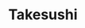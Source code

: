 ---
layout: place
title: "Takesushi"
permalink: /new-york/sunnyside/takesushi.html
stateAbbr: NY
stateName: New York
cityName: Sunnyside
place_id: ChIJzWqEZdhewokRg3H5Q-5B90g
photos:
  - name: >-
      places/ChIJzWqEZdhewokRg3H5Q-5B90g/photos/AeeoHcLHsHZRZw8VQepm_O_nhSMqJqmq1q-GQ9YKNl5MgO4Ci9ZbmzrRTdpX2qn1wZTXoxtsYQ2_Uh_ah4NIgTGYuCB6cnBHabydPEdUzjyPDCaenvRZyZ-Vyvh_3i94LaeUwrK9Jz7GIMe6AecfxPTbqR8W09Cn0vSCCkBKXhA2YAIiLV5U3t2wReAFky-Z2JU9iLSb5CTS3Hu2SjMDDnuaDxXR9elNstND_RROJnd30i6zFh_YDUBtCENreJAGe16yAv08TJSYuPHSSLv9yCCBVOGEe4dXbd5jcy4OfX0QOd3Vjg
    widthPx: 4000
    heightPx: 2252
    authorAttributions:
      - displayName: Takesushi
        uri: https://maps.google.com/maps/contrib/100891090555377818184
        photoUri: >-
          https://lh3.googleusercontent.com/a/ACg8ocJstWmAFwmzuUqBY7p_8YY1yD26m6o8GfqjMM_mwRNA-ThBRw=s100-p-k-no-mo
    flagContentUri: >-
      https://www.google.com/local/imagery/report/?cb_client=maps_api_places.places_api&image_key=!1e10!2sAF1QipN4-DEPWxGZielrpzhqdMHVNPxkLPOgmAJvO4zX&hl=en-US
    googleMapsUri: >-
      https://www.google.com/maps/place//data=!3m4!1e2!3m2!1sAF1QipN4-DEPWxGZielrpzhqdMHVNPxkLPOgmAJvO4zX!2e10!4m2!3m1!1s0x89c25ed865846acd:0x48f741ee43f97183
  - name: >-
      places/ChIJzWqEZdhewokRg3H5Q-5B90g/photos/AeeoHcITjgc9vgPtAwRYYm1_bd67Ny6-tCqu0uRl9kXFnWtiTrFuReynooXdFUd55eFDsJtww-z_YyveB_p7fpvOtq1cSDaFJkUb2ZqayXx3dxzDRs0QB1lnuY3ZZ1C8klbL96mKnnRvpUczENfUVkp0Y7ELo2ZehXGbyGYNGTo5KsleiXqQOYvKhuTjb3o9d1sV-FTl9xri9MoSXH_0yxf0icMVrWrVoaOZq4wkei1pW3l8ZESv7l6_drwMAztWjyBK6ti2M0b-80MUmTSnRwU6XzXVGxPLmLOpEfSXsdhdO8XCPw
    widthPx: 2252
    heightPx: 4000
    authorAttributions:
      - displayName: Takesushi
        uri: https://maps.google.com/maps/contrib/100891090555377818184
        photoUri: >-
          https://lh3.googleusercontent.com/a/ACg8ocJstWmAFwmzuUqBY7p_8YY1yD26m6o8GfqjMM_mwRNA-ThBRw=s100-p-k-no-mo
    flagContentUri: >-
      https://www.google.com/local/imagery/report/?cb_client=maps_api_places.places_api&image_key=!1e10!2sAF1QipNbl6c_BXvaRXaX4wSj0dM1jiD6NOw2l0KvM4GF&hl=en-US
    googleMapsUri: >-
      https://www.google.com/maps/place//data=!3m4!1e2!3m2!1sAF1QipNbl6c_BXvaRXaX4wSj0dM1jiD6NOw2l0KvM4GF!2e10!4m2!3m1!1s0x89c25ed865846acd:0x48f741ee43f97183
  - name: >-
      places/ChIJzWqEZdhewokRg3H5Q-5B90g/photos/AeeoHcIQ0Ty_LUqpZnbkg3SD6kosGBTAj8u-FKQvSSEJAQdTM5UzspHNf-uVwUBxVEgI7jRTAgbrVnUUFfuiFWalqjty91xJaqsWyCtj5KcjXyHDZXg3D9EPpPRxcCB87vqVV3ADJl1_Fb_xHbu07iXl2gHicyGYaX0VJDzPnLddit5rxHZUap5obWuDO5sw6BZJSj5PeVZ05NSIVifHVab_76pY1L64ieqN2dIEYMH0nx-RMGM6vYKfwO1geJvvdZSR_Pnd4TVFQsUSiDXZ0eIAnNnaYhow2kgIRj08o20oOs4uS3UYmqVlRQ2OSm4bM6aFyBbkRdS_2HaMIY9SDnD_G4ll-IQSmXMPM61Gm7iXoZOQQk57MwV_v1fxg4fTEKnDfWGO0jniJkDoNcaueq4YHPK3i9T9Bo0EVuPXVVdlJX_DUg
    widthPx: 4032
    heightPx: 3024
    authorAttributions:
      - displayName: Zarina Rakhmanova
        uri: https://maps.google.com/maps/contrib/112448514573397013353
        photoUri: >-
          https://lh3.googleusercontent.com/a/ACg8ocLkhCFbxuIFJtIm52O655cRgX4j9iIXoKNG023RpcoCWxQxSJ98=s100-p-k-no-mo
    flagContentUri: >-
      https://www.google.com/local/imagery/report/?cb_client=maps_api_places.places_api&image_key=!1e10!2sCIHM0ogKEICAgICPnvneKw&hl=en-US
    googleMapsUri: >-
      https://www.google.com/maps/place//data=!3m4!1e2!3m2!1sCIHM0ogKEICAgICPnvneKw!2e10!4m2!3m1!1s0x89c25ed865846acd:0x48f741ee43f97183
  - name: >-
      places/ChIJzWqEZdhewokRg3H5Q-5B90g/photos/AeeoHcJPccwyMHydOuy0cyNDd4VMYZa9aYocf-5w254E75q4tNlB5lnlsOuv43FUC4mp3ppV-S-di8ExZfSdtGDeQ--Oe_lX7iSHa4EtA5fw0TsXSRlvcN-jxrVB55ZUJCsd7hf4eZG-B9UGmi5-ErQgZ2ErRUGZq7bLINln5yqpQvb_tCxGjERYL7KFvSazC0YApyveOfpVXQoDliHZF_-OCt983GTRMAuSGUpP50Z6ZxP1lOqDdhpgBYRZsGQke0AWbNPpNdNtLvuwPRx7INBpr3FcaFuiW-USLLdan5PZAyQwvJ9C5DV16IS_eGK1Dly32BcVM9hrbE7rC2d82fZXrhZ1HqAxT4IZZmO_Vwkxih507he_cvBySNw7bDNKeGov6G_9BmCBY7COzgnzH7LdgGemyUEKOiBg4lxuEGHkKz0wMDFV
    widthPx: 4080
    heightPx: 3072
    authorAttributions:
      - displayName: Draven Sin
        uri: https://maps.google.com/maps/contrib/111312698258494429976
        photoUri: >-
          https://lh3.googleusercontent.com/a-/ALV-UjXKzC8bfkIccePm5ac0tmljbZf2E-zdXZ5rkwbVW4j_2O9GePOBQg=s100-p-k-no-mo
    flagContentUri: >-
      https://www.google.com/local/imagery/report/?cb_client=maps_api_places.places_api&image_key=!1e10!2sCIHM0ogKEICAgICH05O1nAE&hl=en-US
    googleMapsUri: >-
      https://www.google.com/maps/place//data=!3m4!1e2!3m2!1sCIHM0ogKEICAgICH05O1nAE!2e10!4m2!3m1!1s0x89c25ed865846acd:0x48f741ee43f97183
  - name: >-
      places/ChIJzWqEZdhewokRg3H5Q-5B90g/photos/AeeoHcI_MJtSWKzmXLeNCDIaMpMBnw9qJdR4lad8y1zlQwnngZfzTp26lb81C96nOSF41p6mx-aaGnxmogoksVkx70UZ8MNyvnJUh2so_pCMxdU8erHSOhK4mXWtuyCTnUbx0j_SLhIv1bJCMNSZLR0vkcoAFPZ306b-gyfGInYxY5l0B3FwTj8jdBSnVnfgr209tCEy2ag9_p4Myh0FO5MsvWY7-wELPwfpBhnI4KEbMGyURzj3XD7TrDVgSUnke2L7Mm26mzl3eSJn9OtVQ8OHXoUtqebUjmXfziGS2264Ff0aPBML_Gju6s84BTsCyBn6IlIVaLFGQYxoeC7BOBy_tpbfJ_2B5awmCfsGn7erw_MNmnWdwcX9PP4LkBPBpMWZ_nx3hGTuKKtjKdcRbujJykzUp73M7DlomJFH9WwTdatOxZPc
    widthPx: 3024
    heightPx: 4032
    authorAttributions:
      - displayName: Teresa Chou
        uri: https://maps.google.com/maps/contrib/118112642030434776343
        photoUri: >-
          https://lh3.googleusercontent.com/a-/ALV-UjVAAA4WqGpeAiY4AHaDOHyWcsywVO9S_1C4tb8wr0oYVG8-Yy7Q=s100-p-k-no-mo
    flagContentUri: >-
      https://www.google.com/local/imagery/report/?cb_client=maps_api_places.places_api&image_key=!1e10!2sCIHM0ogKEICAgICrt_n63QE&hl=en-US
    googleMapsUri: >-
      https://www.google.com/maps/place//data=!3m4!1e2!3m2!1sCIHM0ogKEICAgICrt_n63QE!2e10!4m2!3m1!1s0x89c25ed865846acd:0x48f741ee43f97183
  - name: >-
      places/ChIJzWqEZdhewokRg3H5Q-5B90g/photos/AeeoHcLyDDg9N3gNJvfYNZEFXRWhQ8kITdn4ygFYd0mvbleWt-4q8_FJh3VxvxAGDTXSoOoawnHCHG82yRh7rwCu5xxiYbiG9FgmqbIAyJgwZZs2pG5bCRtsVFVGcf3yvZBV_YQqknv-c7HwriaSVXPpxvfYbiEVxXZ-cmCJI7bMLRsdKT8bdv5EOGjefNSaGMygBmujx9A0bn6EMl26Wpw1iFpb15v0L6wQKhqT-q3nJBA5YO9N0rcXyF48Mmn3E3qFPQhpSTIhbMvguqTo8g_SpWMwmUSXxjCovkXUS4j-8siHG6NU85wiNZf2OnL9fiHtsRAxfGynRwdmYDD73oGCyb3e9IGbTbmochW1M4tTysP6U3_aYLx1UfQCfJ1grcq8sYwfDVyMDUdjITJZCZfp49hqvIW8MWec4JC_uUXINaiOWw
    widthPx: 3680
    heightPx: 2748
    authorAttributions:
      - displayName: M. A.
        uri: https://maps.google.com/maps/contrib/100590591813436669490
        photoUri: >-
          https://lh3.googleusercontent.com/a/ACg8ocJWm1K2paKmuTJR8tt_UEKMFN482xA_CTFjSYj-QOBp27YzLQ=s100-p-k-no-mo
    flagContentUri: >-
      https://www.google.com/local/imagery/report/?cb_client=maps_api_places.places_api&image_key=!1e10!2sCIHM0ogKEICAgIDj3Pn4HA&hl=en-US
    googleMapsUri: >-
      https://www.google.com/maps/place//data=!3m4!1e2!3m2!1sCIHM0ogKEICAgIDj3Pn4HA!2e10!4m2!3m1!1s0x89c25ed865846acd:0x48f741ee43f97183
  - name: >-
      places/ChIJzWqEZdhewokRg3H5Q-5B90g/photos/AeeoHcIizqpGps-d11bJo5XT9IH1MWWdafJpV4rArqh663-Zgnb6DO2Pf_psRCDEVYaJm7fQmU1IytXHmhN4Am6aPcHcMV7A2du3BpcSshcItOMJHw4mLgPcn2RSO9Ax9bB5HIhX5R8uHrJBi5ju6IESIOJrsHyiZZYlbJMulVuvfyOA_u2LX-BYEUa9PLlSvK2-U_l1X-R_yfLwfdVFfj5l1SMuWojgq75P0zY5XRs-JosW1wTPbXtM8JDxW_kEz9R4vvI_nUIl8gDKSsqoI38W7yshjoslw6Nx3PkyRi5vfBJjqA
    widthPx: 2105
    heightPx: 2697
    authorAttributions:
      - displayName: Takesushi
        uri: https://maps.google.com/maps/contrib/100891090555377818184
        photoUri: >-
          https://lh3.googleusercontent.com/a/ACg8ocJstWmAFwmzuUqBY7p_8YY1yD26m6o8GfqjMM_mwRNA-ThBRw=s100-p-k-no-mo
    flagContentUri: >-
      https://www.google.com/local/imagery/report/?cb_client=maps_api_places.places_api&image_key=!1e10!2sAF1QipNvIOXr4U0psTubG4zHVXffGpyquMfvhxbcXjDx&hl=en-US
    googleMapsUri: >-
      https://www.google.com/maps/place//data=!3m4!1e2!3m2!1sAF1QipNvIOXr4U0psTubG4zHVXffGpyquMfvhxbcXjDx!2e10!4m2!3m1!1s0x89c25ed865846acd:0x48f741ee43f97183
  - name: >-
      places/ChIJzWqEZdhewokRg3H5Q-5B90g/photos/AeeoHcIIWLWjYJ2VZcGf8ScIs41Byvl2GlEtvJPSV-E1eXIKWOR_AZPr9VARlnIKY8nsRvLcPIWKJzTJK-QVDu4NuHLyAxDYD6gTIZrL_VB1nDQr6VEfbcoeCQmsw-kLBhhAJNuGcA69ozz5tjJ917DxNnC9_imdOvaGrQScuIqf_i7roWq4CU79NNtta7OBDAPSYz-Leny8l9P-s1lGrshZ2Ojvj9klNFmShpbVn7Erou-hx-49TPVJpJ85hMC0WytXi1311JaY5rkzBh20p3scdc_plJ1KGYgfybu5A-Ap79yiIbjYNpPSPLMzvEC_sGpwqSqQW_XOrISiNwWC1OrwQODZVPar8k4xEDusL9VNRwLihMoK977fdYG9XZp5Wq9uOAmesSUDj8NeSt0sTo--AIU_YtqZp7xZlF4KEdgJ-BwyIkY
    widthPx: 4032
    heightPx: 3024
    authorAttributions:
      - displayName: A.
        uri: https://maps.google.com/maps/contrib/110150234007854173028
        photoUri: >-
          https://lh3.googleusercontent.com/a/ACg8ocL_akHoEgHH1ruB6F7i5rG_q6lLHR_PruBKEL1BDvQX7hIIkg=s100-p-k-no-mo
    flagContentUri: >-
      https://www.google.com/local/imagery/report/?cb_client=maps_api_places.places_api&image_key=!1e10!2sCIHM0ogKEICAgIC3kIOs8AE&hl=en-US
    googleMapsUri: >-
      https://www.google.com/maps/place//data=!3m4!1e2!3m2!1sCIHM0ogKEICAgIC3kIOs8AE!2e10!4m2!3m1!1s0x89c25ed865846acd:0x48f741ee43f97183
  - name: >-
      places/ChIJzWqEZdhewokRg3H5Q-5B90g/photos/AeeoHcIgv9cMSpcU03_kPr-b63_0n4blbXd7yg44sy-ZcqhfUE21AH8DWi3ooFFxVtfRs7GMOFnAvmuQLcp4I_4NedEwkrQ16IbLFLVUkUrop6HYnMC7JaGJaziJmUvvl0DinK8E-EWAZPdvLl7_4j9mD9rpovn8LKFVCD4L3iCGD14QXTAWoWHz8onM0BeAo6LsL5QAw2Pzl3yZqbL2yWjwd6kKBW1j9T3zN6ERGO2YxLxG3pYl8sI8mQxSWXxMRD1fks5UC3-nwDViuaMnso3kDW8wT6GqO-Uhu_t1li8sJjKE0NMA9iGjkuvm2kUJmxEYd7F5Ga3-rSywiOurEX-UtsXS8DbCvh3MU1niNC8rXPHl7UGFfgmH6KHL4q9upK5K6YD4QlflPhAvN3XSQY3hjRgEgv3easPDrZ-puquBms6Bqg
    widthPx: 3024
    heightPx: 4032
    authorAttributions:
      - displayName: Ye Liu
        uri: https://maps.google.com/maps/contrib/101152292621667480096
        photoUri: >-
          https://lh3.googleusercontent.com/a-/ALV-UjVjc69Gs1y0tAUCSUGKI8HBhEa38uSw1vY9xkR3XClvGrRFcgsSPQ=s100-p-k-no-mo
    flagContentUri: >-
      https://www.google.com/local/imagery/report/?cb_client=maps_api_places.places_api&image_key=!1e10!2sCIHM0ogKEICAgMCQ1-2RAg&hl=en-US
    googleMapsUri: >-
      https://www.google.com/maps/place//data=!3m4!1e2!3m2!1sCIHM0ogKEICAgMCQ1-2RAg!2e10!4m2!3m1!1s0x89c25ed865846acd:0x48f741ee43f97183
  - name: >-
      places/ChIJzWqEZdhewokRg3H5Q-5B90g/photos/AeeoHcLpLe1kxq9Uz_CbzHlJwKraOIDRwa_K7wPwsmQ8JLQ995U66qHyZYMnNUBNRXFwMFDBeG8bV_dMIHlw8h57kR1aFIMQdYYyNGhGsS7so_ckWaQ8997Lg96DbWGwZtJEi7-XIkSPOnEhM6ez0xPO5eXhzGH5R3Z1rVCbv05TrzkC0q2kh5-lQpdv8tIlt32QOzJbfMlJTMcFKBZifSbpji6vKUVomAVK5ufM5BkTeEQU7sqcbLabZRVdgJGMadlGQPAeXJQA5enc5ERRFSiCA8w6M5Tmkqc44a5mTMdiKrvJ6z2qSt4Kw8e3yBmzIZh1x6pbT_5HwfhrNMnXSZ6HiscDlvaNJ5P6vSBUbIAprWkxd3Isb30-ut5QS93NZkQW6G7UzjRsZepD3Oq9beIEzHUm3lcYjliqaSfNDnjiDKd34ZX0
    widthPx: 4032
    heightPx: 3024
    authorAttributions:
      - displayName: Shawn Espinoza
        uri: https://maps.google.com/maps/contrib/109130438362594737855
        photoUri: >-
          https://lh3.googleusercontent.com/a-/ALV-UjVGO8ea7XjRWm98LzWcPkiAN4vPSJjHpMnTiY1_X5nOT_DHE-2VIA=s100-p-k-no-mo
    flagContentUri: >-
      https://www.google.com/local/imagery/report/?cb_client=maps_api_places.places_api&image_key=!1e10!2sCIHM0ogKEICAgIDu8fbWuAE&hl=en-US
    googleMapsUri: >-
      https://www.google.com/maps/place//data=!3m4!1e2!3m2!1sCIHM0ogKEICAgIDu8fbWuAE!2e10!4m2!3m1!1s0x89c25ed865846acd:0x48f741ee43f97183
address: Inside Bon Cafe et Restaurant, 41-31 Queens Blvd, Sunnyside, NY 11104, USA
street: Inside Bon Cafe et Restaurant, 41-31 Queens Blvd
city: Sunnyside
state: NY
zip: '11104'
country: USA
neighborhood: Sunnyside
latitude: '40.743942'
longitude: '-73.922533'
accessibility_options:
  wheelchairAccessibleParking: false
  wheelchairAccessibleEntrance: true
  wheelchairAccessibleSeating: true
business_status: OPERATIONAL
name: Takesushi
google_maps_links:
  directionsUri: >-
    https://www.google.com/maps/dir//''/data=!4m7!4m6!1m1!4e2!1m2!1m1!1s0x89c25ed865846acd:0x48f741ee43f97183!3e0
  placeUri: https://maps.google.com/?cid=5257743581576786307
  writeAReviewUri: >-
    https://www.google.com/maps/place//data=!4m3!3m2!1s0x89c25ed865846acd:0x48f741ee43f97183!12e1
  reviewsUri: >-
    https://www.google.com/maps/place//data=!4m4!3m3!1s0x89c25ed865846acd:0x48f741ee43f97183!9m1!1b1
  photosUri: >-
    https://www.google.com/maps/place//data=!4m3!3m2!1s0x89c25ed865846acd:0x48f741ee43f97183!10e5
primary_type: Japanese Restaurant
opening_hours:
  regular: null
  current: null
secondary_opening_hours:
  regular:
    weekdayDescriptions: null
    type: null
  current:
    weekdayDescriptions: null
    type: null
phone: (347) 601-4141
price_level: PRICE_LEVEL_MODERATE
price_range: $30 &ndash; $50
rating: '4.5'
rating_count: 503
website: http://www.takesushinyc.com/
description: >-
  This charming restaurant specializing in traditional Japanese food & sushi has
  daily lunch specials.
reviews:
  - name: >-
      places/ChIJzWqEZdhewokRg3H5Q-5B90g/reviews/ChdDSUhNMG9nS0VJQ0FnTUNJdTZpQTBRRRAB
    relativePublishTimeDescription: a week ago
    rating: 5
    text:
      text: >-
        Lovely small business with incredible fish. Already was making plans to
        return as I was still there. Kind and generous owners. Best mid-high
        price sushi, and possibly one of the best in Queens.
      languageCode: en
    originalText:
      text: >-
        Lovely small business with incredible fish. Already was making plans to
        return as I was still there. Kind and generous owners. Best mid-high
        price sushi, and possibly one of the best in Queens.
      languageCode: en
    authorAttribution:
      displayName: Phebe Chew
      uri: https://www.google.com/maps/contrib/103114564622436025991/reviews
      photoUri: >-
        https://lh3.googleusercontent.com/a-/ALV-UjWyD6THt6LGa4Za5BbU9KpMYLKqwlIEdUjuzbfTt50TujETYCojKA=s128-c0x00000000-cc-rp-mo
    publishTime: '2025-04-04T23:12:33.759758Z'
    flagContentUri: >-
      https://www.google.com/local/review/rap/report?postId=ChdDSUhNMG9nS0VJQ0FnTUNJdTZpQTBRRRAB&d=17924085&t=1
    googleMapsUri: >-
      https://www.google.com/maps/reviews/data=!4m6!14m5!1m4!2m3!1sChdDSUhNMG9nS0VJQ0FnTUNJdTZpQTBRRRAB!2m1!1s0x89c25ed865846acd:0x48f741ee43f97183
  - name: >-
      places/ChIJzWqEZdhewokRg3H5Q-5B90g/reviews/ChdDSUhNMG9nS0VJQ0FnSURQcXJIM3dRRRAB
    relativePublishTimeDescription: 4 months ago
    rating: 5
    text:
      text: >-
        Food 10/10

        No frills, hands down the best omakase place I’ve been to in NYC.
        Beautiful portions, amazing pricing, and the Japanese uni just hit.
        Their omakase set is out of the world. There were a few appetizer dishes
        before the nigiri came, and each piece  was both fresh and unique. Super
        generous slices, each bite a rich explosion of flavor. The rice itself
        also had a perfect amount of vinegar.


        Atmosphere 10/10

        Iconically located inside a cafe, without their own storefront, it’s the
        most unassuming yet homey spot for omakase. The owner truly said quality
        of fish is all I care about and I’m all here for it. That’s when you
        know the focus is on the food.


        Service 10/10

        Super friendly and quick service, appreciate the hospitality!!
      languageCode: en
    originalText:
      text: >-
        Food 10/10

        No frills, hands down the best omakase place I’ve been to in NYC.
        Beautiful portions, amazing pricing, and the Japanese uni just hit.
        Their omakase set is out of the world. There were a few appetizer dishes
        before the nigiri came, and each piece  was both fresh and unique. Super
        generous slices, each bite a rich explosion of flavor. The rice itself
        also had a perfect amount of vinegar.


        Atmosphere 10/10

        Iconically located inside a cafe, without their own storefront, it’s the
        most unassuming yet homey spot for omakase. The owner truly said quality
        of fish is all I care about and I’m all here for it. That’s when you
        know the focus is on the food.


        Service 10/10

        Super friendly and quick service, appreciate the hospitality!!
      languageCode: en
    authorAttribution:
      displayName: Victoria G
      uri: https://www.google.com/maps/contrib/105846114684198550329/reviews
      photoUri: >-
        https://lh3.googleusercontent.com/a-/ALV-UjWJ1RA5laVVM4IApgJvNUCW1LhSnVoRbMrjKXua-UUbKmm-bM3Kcg=s128-c0x00000000-cc-rp-mo-ba6
    publishTime: '2024-12-01T04:07:18.054110Z'
    flagContentUri: >-
      https://www.google.com/local/review/rap/report?postId=ChdDSUhNMG9nS0VJQ0FnSURQcXJIM3dRRRAB&d=17924085&t=1
    googleMapsUri: >-
      https://www.google.com/maps/reviews/data=!4m6!14m5!1m4!2m3!1sChdDSUhNMG9nS0VJQ0FnSURQcXJIM3dRRRAB!2m1!1s0x89c25ed865846acd:0x48f741ee43f97183
  - name: >-
      places/ChIJzWqEZdhewokRg3H5Q-5B90g/reviews/ChZDSUhNMG9nS0VJQ0FnSUMza0lPc01BEAE
    relativePublishTimeDescription: 5 months ago
    rating: 5
    text:
      text: >-
        Toro scallion with uni on top (you have to order both to make this)


        The sushi chef is a gem…


        My recommendation:


        If you are in Brooklyn and looking for sushi come here.

        If you are in Manhattan and looking for sushi come here.

        If you are in Staten Island… nm.

        If you are in the Bronx and looking for sushi come here.

        If you are in queens.. you already know what to do.


        We got the 10 piece “sushi takesushi”, uni, Toro, and the shrimp
        appetizer…damn. After this I think he’s now my favorite sushi chef. The
        rice is also great!!
      languageCode: en
    originalText:
      text: >-
        Toro scallion with uni on top (you have to order both to make this)


        The sushi chef is a gem…


        My recommendation:


        If you are in Brooklyn and looking for sushi come here.

        If you are in Manhattan and looking for sushi come here.

        If you are in Staten Island… nm.

        If you are in the Bronx and looking for sushi come here.

        If you are in queens.. you already know what to do.


        We got the 10 piece “sushi takesushi”, uni, Toro, and the shrimp
        appetizer…damn. After this I think he’s now my favorite sushi chef. The
        rice is also great!!
      languageCode: en
    authorAttribution:
      displayName: A.
      uri: https://www.google.com/maps/contrib/110150234007854173028/reviews
      photoUri: >-
        https://lh3.googleusercontent.com/a/ACg8ocL_akHoEgHH1ruB6F7i5rG_q6lLHR_PruBKEL1BDvQX7hIIkg=s128-c0x00000000-cc-rp-mo-ba5
    publishTime: '2024-11-02T00:06:44.812204Z'
    flagContentUri: >-
      https://www.google.com/local/review/rap/report?postId=ChZDSUhNMG9nS0VJQ0FnSUMza0lPc01BEAE&d=17924085&t=1
    googleMapsUri: >-
      https://www.google.com/maps/reviews/data=!4m6!14m5!1m4!2m3!1sChZDSUhNMG9nS0VJQ0FnSUMza0lPc01BEAE!2m1!1s0x89c25ed865846acd:0x48f741ee43f97183
  - name: >-
      places/ChIJzWqEZdhewokRg3H5Q-5B90g/reviews/ChdDSUhNMG9nS0VJQ0FnSUNINHBheXN3RRAB
    relativePublishTimeDescription: 7 months ago
    rating: 3
    text:
      text: >-
        As a Japanese, I was a bit disappointed by the quality and freshness of
        the sushi and did not feel like it was worthwhile, especially since we
        came all the way by train having nothing to do around the neighborhood
        and the bill was 120 dollars for 2, which is not cheap.

        The skill of the sushi making must be good and the service was good, but
        the fish lacked the shine and vibrant color that it should have. (Ex.
        tuna is dark) I am not sure but maybe because the fish is mostly brought
        from Japan and it comes frozen (?)

        I’ve had better sashimi that I’ve ordered from Maine and I personally
        don’t think being imported from Japan is so important if it lacks the
        freshness.

        Also, the taste of shrimp was great, except that while I was chewing, I
        could feel the sand-like stuff in my mouth, not sure if the shrimp was
        properly prepared.

        It is a very old sushi place, I hope that it was just my experience and
        this place will keep improving and keep on thriving.
      languageCode: en
    originalText:
      text: >-
        As a Japanese, I was a bit disappointed by the quality and freshness of
        the sushi and did not feel like it was worthwhile, especially since we
        came all the way by train having nothing to do around the neighborhood
        and the bill was 120 dollars for 2, which is not cheap.

        The skill of the sushi making must be good and the service was good, but
        the fish lacked the shine and vibrant color that it should have. (Ex.
        tuna is dark) I am not sure but maybe because the fish is mostly brought
        from Japan and it comes frozen (?)

        I’ve had better sashimi that I’ve ordered from Maine and I personally
        don’t think being imported from Japan is so important if it lacks the
        freshness.

        Also, the taste of shrimp was great, except that while I was chewing, I
        could feel the sand-like stuff in my mouth, not sure if the shrimp was
        properly prepared.

        It is a very old sushi place, I hope that it was just my experience and
        this place will keep improving and keep on thriving.
      languageCode: en
    authorAttribution:
      displayName: Marianaまりあな
      uri: https://www.google.com/maps/contrib/113038038563557784992/reviews
      photoUri: >-
        https://lh3.googleusercontent.com/a/ACg8ocKOKzVoRSvsbZIIfFnB1YUxVuPfMxeWJCmPqtwIyumdmN97PdfZ=s128-c0x00000000-cc-rp-mo-ba2
    publishTime: '2024-09-03T02:34:00.517466Z'
    flagContentUri: >-
      https://www.google.com/local/review/rap/report?postId=ChdDSUhNMG9nS0VJQ0FnSUNINHBheXN3RRAB&d=17924085&t=1
    googleMapsUri: >-
      https://www.google.com/maps/reviews/data=!4m6!14m5!1m4!2m3!1sChdDSUhNMG9nS0VJQ0FnSUNINHBheXN3RRAB!2m1!1s0x89c25ed865846acd:0x48f741ee43f97183
  - name: >-
      places/ChIJzWqEZdhewokRg3H5Q-5B90g/reviews/ChdDSUhNMG9nS0VJQ0FnSUMzNTY3TmlRRRAB
    relativePublishTimeDescription: 5 months ago
    rating: 5
    text:
      text: >-
        Hidden gem. One of the best sushi spots in nyc. Fresh variety of fish.
        Old Japanese guys experts in their craft behind the counter. Authentic
        taste and presentation. Unpretentious queens vibes. Real ones know.
      languageCode: en
    originalText:
      text: >-
        Hidden gem. One of the best sushi spots in nyc. Fresh variety of fish.
        Old Japanese guys experts in their craft behind the counter. Authentic
        taste and presentation. Unpretentious queens vibes. Real ones know.
      languageCode: en
    authorAttribution:
      displayName: H
      uri: https://www.google.com/maps/contrib/104486058201944851648/reviews
      photoUri: >-
        https://lh3.googleusercontent.com/a-/ALV-UjWzEggA2f-RLKUo14Hl-gI77Cfxl132oYVFR18ic9z0jQXENb-5oA=s128-c0x00000000-cc-rp-mo-ba2
    publishTime: '2024-11-10T00:42:12.035876Z'
    flagContentUri: >-
      https://www.google.com/local/review/rap/report?postId=ChdDSUhNMG9nS0VJQ0FnSUMzNTY3TmlRRRAB&d=17924085&t=1
    googleMapsUri: >-
      https://www.google.com/maps/reviews/data=!4m6!14m5!1m4!2m3!1sChdDSUhNMG9nS0VJQ0FnSUMzNTY3TmlRRRAB!2m1!1s0x89c25ed865846acd:0x48f741ee43f97183
parking_options:
  paidParkingLot: false
  freeStreetParking: true
  paidStreetParking: true
  valetParking: false
payment_options:
  acceptsCreditCards: true
  acceptsDebitCards: true
  acceptsCashOnly: false
  acceptsNfc: true
allow_dogs: null
curbside_pickup: null
delivery: true
dine_in: true
good_for_children: true
good_for_groups: true
good_for_sports: false
live_music: false
menu_for_children: false
outdoor_seating: true
reservable: true
restroom: true
serves_beer: true
serves_breakfast: false
serves_brunch: false
serves_cocktails: false
serves_coffee: false
serves_dinner: true
serves_dessert: true
serves_lunch: true
serves_vegetarian_food: false
serves_wine: true
takeout: true

---